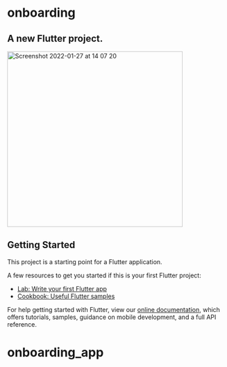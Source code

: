 # onboarding

## A new Flutter project.

<img width="404" alt="Screenshot 2022-01-27 at 14 07 20" src="https://user-images.githubusercontent.com/36797498/151365585-bbc7b3f0-d6c9-40bc-b05a-c946ca412aca.png">

## Getting Started

This project is a starting point for a Flutter application.

A few resources to get you started if this is your first Flutter project:

- [Lab: Write your first Flutter app](https://flutter.dev/docs/get-started/codelab)
- [Cookbook: Useful Flutter samples](https://flutter.dev/docs/cookbook)

For help getting started with Flutter, view our
[online documentation](https://flutter.dev/docs), which offers tutorials,
samples, guidance on mobile development, and a full API reference.
# onboarding_app
